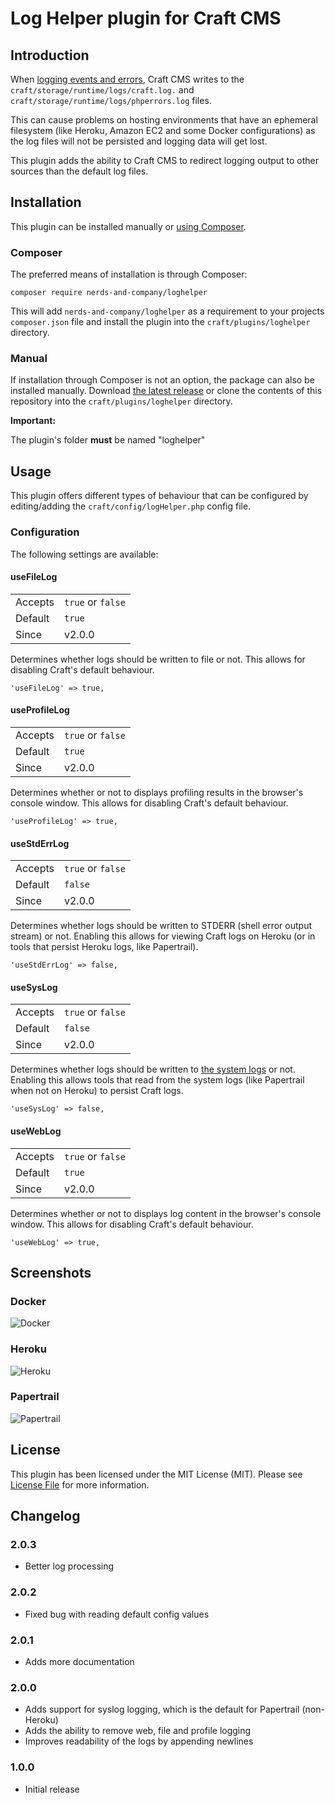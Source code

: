 #  Log Helper plugin for Craft CMS

## Introduction

When [logging events and errors](https://craftcms.com/support/logs-and-backups),
Craft CMS writes to the `craft/storage/runtime/logs/craft.log.` and
`craft/storage/runtime/logs/phperrors.log` files.

This can cause problems on hosting environments that have an ephemeral
filesystem (like Heroku, Amazon EC2 and some Docker configurations) as
the log files will not be persisted and logging data will get lost.

This plugin adds the ability to Craft CMS to redirect logging output to
other sources than the default log files.

## Installation

This plugin can be installed manually or [using Composer](https://getcomposer.org/doc/00-intro.md).

### Composer

The preferred means of installation is through Composer:

    composer require nerds-and-company/loghelper

This will add `nerds-and-company/loghelper` as a requirement to your
projects `composer.json` file and install the plugin into the
`craft/plugins/loghelper` directory.

### Manual

If installation through Composer is not an option, the package can also
be installed manually. Download [the latest release](https://github.com/nerds-and-company/loghelper/releases/latest)
or clone the contents of this repository into the `craft/plugins/loghelper`
directory.

__Important:__

The plugin's folder **must** be named "loghelper"

## Usage

This plugin offers different types of behaviour that can be configured
by editing/adding the `craft/config/logHelper.php` config file.

### Configuration

The following settings are available:

#### useFileLog

<table>
<tr><td>Accepts</td><td><code>true</code> or <code>false</code></td></tr>
<tr><td>Default</td><td><code>true</code></td></tr>
<tr><td>Since</td><td>v2.0.0</td></tr>
</table>

Determines whether logs should be written to file or not.
This allows for disabling Craft's default behaviour.

    'useFileLog' => true,

#### useProfileLog

<table>
<tr><td>Accepts</td><td><code>true</code> or <code>false</code></td></tr>
<tr><td>Default</td><td><code>true</code></td></tr>
<tr><td>Since</td><td>v2.0.0</td></tr>
</table>

Determines whether or not to displays profiling results in the browser's console window.
This allows for disabling Craft's default behaviour.

    'useProfileLog' => true,

#### useStdErrLog

<table>
<tr><td>Accepts</td><td><code>true</code> or <code>false</code></td></tr>
<tr><td>Default</td><td><code>false</code></td></tr>
<tr><td>Since</td><td>v2.0.0</td></tr>
</table>

Determines whether logs should be written to STDERR (shell error output stream) or not.
Enabling this allows for viewing Craft logs on Heroku (or in tools that persist Heroku logs, like Papertrail).

    'useStdErrLog' => false,

#### useSysLog

<table>
<tr><td>Accepts</td><td><code>true</code> or <code>false</code></td></tr>
<tr><td>Default</td><td><code>false</code></td></tr>
<tr><td>Since</td><td>v2.0.0</td></tr>
</table>

Determines whether logs should be written to [the system logs](https://en.wikipedia.org/wiki/Syslog) or not.
Enabling this allows tools that read from the system logs (like Papertrail when not on Heroku) to persist Craft logs.

    'useSysLog' => false,

#### useWebLog

<table>
<tr><td>Accepts</td><td><code>true</code> or <code>false</code></td></tr>
<tr><td>Default</td><td><code>true</code></td></tr>
<tr><td>Since</td><td>v2.0.0</td></tr>
</table>

Determines whether or not to displays log content in the browser's console window.
This allows for disabling Craft's default behaviour.

    'useWebLog' => true,

## Screenshots

### Docker

![Docker](http://nerds-and-company.github.io/loghelper/images/docker.png)

### Heroku

![Heroku](http://nerds-and-company.github.io/loghelper/images/heroku.png)

### Papertrail

![Papertrail](http://nerds-and-company.github.io/loghelper/images/papertrail.png)

## License

This plugin has been licensed under the MIT License (MIT). Please see [License File](LICENSE) for more information.

##  Changelog

### 2.0.3

- Better log processing

### 2.0.2

- Fixed bug with reading default config values

### 2.0.1

- Adds more documentation

### 2.0.0

- Adds support for syslog logging, which is the default for Papertrail (non-Heroku)
- Adds the ability to remove web, file and profile logging
- Improves readability of the logs by appending newlines

### 1.0.0

- Initial release
